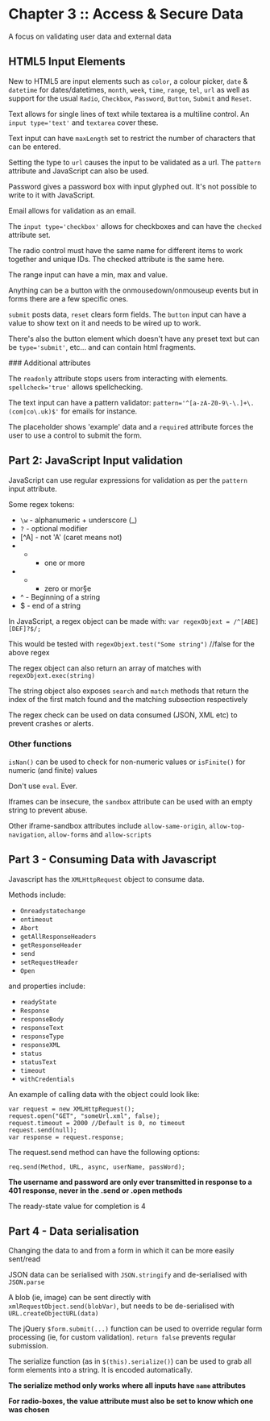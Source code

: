 ﻿# Chapter 3 :: Access & Secure Data

A focus on validating user data and external data

## HTML5 Input Elements

New to HTML5 are input elements such as `color`, a colour picker, `date` & `datetime` for dates/datetimes, `month`, `week`,
`time`, `range`, `tel`, `url` as well as support for the usual `Radio`, `Checkbox`, `Password`, `Button`, `Submit` and `Reset`.

Text allows for single lines of text while textarea is a multiline control. An `input type='text'` and `textarea` cover these.

Text input can have `maxLength` set to restrict the number of characters that can be entered.

Setting the type to `url` causes the input to be validated as a url. The `pattern` attribute and JavaScript can also be used.

Password gives a password box with input glyphed out. It's not possible to write to it with JavaScript.

Email allows for validation as an email.

The `input type='checkbox'` allows for checkboxes and can have the `checked` attribute set.

The radio control must have the same name for different items to work together and unique IDs. The checked attribute is the same here.

The range input can have a min, max and value.

Anything can be a button with the onmousedown/onmouseup events but in forms there are a few specific ones.

`submit` posts data, `reset` clears form fields. The `button` input can have a value to show text on it and needs to be wired up to work.

There's also the button element which doesn't have any preset text but can be `type='submit'`, etc... and can contain html fragments.

### Additional attributes

The `readonly` attribute stops users from interacting with elements. `spellcheck='true'` allows spellchecking.

The text input can have a pattern validator: `pattern='^[a-zA-Z0-9\-\.]+\.(com|co\.uk)$'` for emails for instance.

The placeholder shows 'example' data and a `required` attribute forces the user to use a control to submit the form.


## Part 2: JavaScript Input validation

JavaScript can use regular expressions for validation as per the `pattern` input attribute.

Some regex tokens:

* `\w` - alphanumeric + underscore (_)
* `?` - optional modifier
* [^A] - not 'A' (caret means not)
* + - one or more
* * - zero or mor§e
* ^ - Beginning of a string
* $ - end of a string

In JavaScript, a regex object can be made with: `var regexObjext = /^[ABE][DEF]?$/;`

This would be tested with `regexObjext.test("Some string")` //false for the above regex

The regex object can also return an array of matches with `regexObjext.exec(string)`

The string object also exposes `search` and `match` methods that return the index of the first match found and the matching subsection respectively

The regex check can be used on data consumed (JSON, XML etc) to prevent crashes or alerts.

### Other functions

`isNan()` can be used to check for non-numeric values or `isFinite()` for numeric (and finite) values

Don't use `eval`. Ever.

Iframes can be insecure, the `sandbox` attribute can be used with an empty string to prevent abuse.

Other iframe-sandbox attributes include `allow-same-origin`, `allow-top-navigation`, `allow-forms` and `allow-scripts`


## Part 3 - Consuming Data with Javascript

Javascript has the `XMLHttpRequest` object to consume data.

Methods include:

* `Onreadystatechange`
* `ontimeout`
* `Abort`
* `getAllResponseHeaders`
* `getResponseHeader`
* `send`
* `setRequestHeader`
* `Open`

and properties include:

* `readyState`
* `Response`
* `responseBody`
* `responseText`
* `responseType`
* `responseXML`
* `status`
* `statusText`
* `timeout`
* `withCredentials`

An example of calling data with the object could look like:

```
var request = new XMLHttpRequest();
request.open("GET", "someUrl.xml", false);
request.timeout = 2000 //Default is 0, no timeout
request.send(null);
var response = request.response;
```

The request.send method can have the following options:

`req.send(Method, URL, async, userName, passWord);`

**The username and password are only ever transmitted in response to a 401 response, never in the .send or .open methods**

The ready-state value for completion is 4


## Part 4 - Data serialisation

Changing the data to and from a form in which it can be more easily sent/read

JSON data can be serialised with `JSON.stringify` and de-serialised with `JSON.parse`

A blob (ie, image) can be sent directly with `xmlRequestObject.send(blobVar)`, but needs to be de-serialised with `URL.createObjectURL(data)`

The jQuery `$form.submit(...)` function can be used to override regular form processing (ie, for custom validation). `return false` prevents regular submission.

The serialize function (as in `$(this).serialize()`) can be used to grab all form elements into a string. It is encoded automatically.

**The serialize method only works where all inputs have `name` attributes**

**For radio-boxes, the value attribute must also be set to know which one was chosen**

